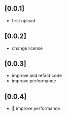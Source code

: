 ## [0.0.1]

* first upload
## [0.0.2]

* change license
## [0.0.3]

* improve and refact code
* improve performance
## [0.0.4]

* 🚀 improve performance